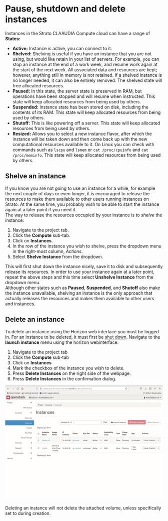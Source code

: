 # Pause, shutdown and delete instances
Instances in the Strato CLAAUDIA Compute cloud can have a range of **States:**

- **Active:** Instance is active, you can connect to it.
- **Shelved:** Shelving is useful if you have an instance that you are not using, but would like retain in your list of servers. For example, you can stop an instance at the end of a work week, and resume work again at the start of the next week. All associated data and resources are kept; however, anything still in memory is not retained. If a shelved instance is no longer needed, it can also be entirely removed. The shelved state will free allocated resources.
- **Paused:** In this state, the server state is preserved in RAM, but operations have been stopped and will resume when instructed. This state will keep allocated resources from being used by others.
- **Suspended:** Instance state has been stored on disk, including the contents of its RAM. This state will keep allocated resources from being used by others.
- **Shutoff:** This is like powering off a server. This state will keep allocated resources from being used by others.
- **Resized:** Allows you to select a new instance flavor, after which the instance will be taken down and then come back up with the new computational resources available to it. On Linux you can check with commands such as `lscpu` and `lsmem` or `cat /proc/cpuinfo` and `cat /proc/meminfo`. This state will keep allocated resources from being used by others.

## Shelve an instance

If you know you are not going to use an instance for a while, for example the next couple of days or even longer, it is encouraged to release the resources to make them available to other users running instances on Strato. At the same time, you probably wish to be able to start the instance again at a later point if you need it.  
The way to release the resources occupied by your instance is to *shelve* the instance:

1. Navigate to the project tab.
2. Click the **Compute** sub-tab.
3. Click on **Instances**.
4. In the row of the instance you wish to shelve, press the dropdown menu in the right-most column, *Actions*.
5. Select **Shelve Instance** from the dropdown.

This will first shut down the instance nicely, save it to disk and subsequently release its resources. In order to use your instance again at a later point, repeat the above steps and this time select **Unshelve Instance** from the dropdown menu.  
Although other states such as **Paused**, **Suspended**, and **Shutoff** also make the instance unavailable, shelving an instance is the only approach that actually releases the resources and makes them available to other users and instances.

## Delete an instance

To delete an instance using the Horizon web interface you must be logged in. For an instance to be deleted, it must first be [shut down](#shut-down-an-instance). Navigate to the **launch instance** menu using the horizon webinterface.

1. Navigate to the project tab
2. Click the **Compute** sub-tab
3. Click on **Instances**
4. Mark the checkbox of the instance you wish to delete.
5. Press **Delete Instances** on the right side of the webpage.
6. Press **Delete Instances** in the confirmation dialog.

![delete_instance.gif](../../assets/img/openstack/delete_instance.gif)

Deleting an instance will not delete the attached volume, unless specifically set to during creation.
